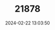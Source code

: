 ---
title: "21878"
category: "Thyroptera lavali"
draft: false
date: 2024-02-22 13:03:50
languages:
  English: ["Laval's Disk-winged Bat"]
---
